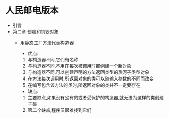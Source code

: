 # 人民邮电版本

+ 引言
+ 第二章 创建和销毁对象
    + 用静态工厂方法代替构造器
        + 优点:

        1. 与构造器不同,它们有名称
        2. 与构造器不同,不用在每次被调用时都创建一个新对象
        3. 与构造器不同,可以创建声明的方法返回类型的热河子类型对象
        4. 在方法每次调用时,所返回对象的类可以随输入参数的不同而改变
        5. 在编写包含该方法的类时,所返回对象的类并不一定要存在

        + 缺点:

        1. 主要缺点,如果没有公有的或者受保护的构造器,就无法为这样的类创建子类
        2. 第二个缺点,程序员很难找到它们